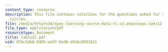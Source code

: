 ```yaml
---
content_type: resource
description: This file contains solutions for the questions asked for stress and mohr's
  circles.
file: /media/https%3A/open-learning-course-data-rc.s3.amazonaws.com/12-113-structural-geology-fall-2005/07bc5db65955ae576bd6d918c0551821_lab1sol.pdf
file_type: application/pdf
resourcetype: Document
title: lab1sol.pdf
uid: 07bc5db6-5955-ae57-6bd6-d918c0551821
---
```

